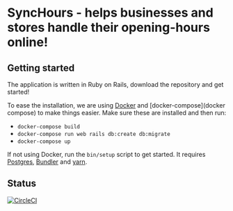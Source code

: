 # SyncHours - helps businesses and stores handle their opening-hours online!

## Getting started
The application is written in Ruby on Rails, download the repository and get started!


To ease the installation, we are using [Docker](https://docs.docker.com) and [docker-compose](docker compose) to make things easier.
Make sure these are installed and then run:

- `docker-compose build`
- `docker-compose run web rails db:create db:migrate`
- `docker-compose up`

If not using Docker, run the `bin/setup` script to get started.
It requires [Postgres](https://www.postgresql.org/), [Bundler](http://bundler.io/) and [yarn](https://yarnpkg.com/lang/en/).
## Status
[![CircleCI](https://circleci.com/gh/davidwessman/sync-hours/tree/master.svg?style=shield)](https://circleci.com/gh/davidwessman/sync-hours/tree/master)
